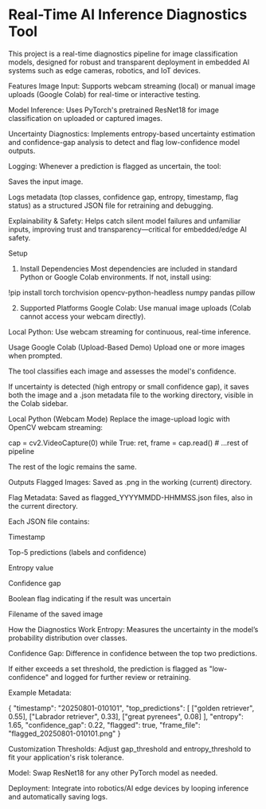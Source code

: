 # Real-Time AI Inference Diagnostics Tool
This project is a real-time diagnostics pipeline for image classification models, designed for robust and transparent deployment in embedded AI systems such as edge cameras, robotics, and IoT devices.

Features
Image Input:
Supports webcam streaming (local) or manual image uploads (Google Colab) for real-time or interactive testing.

Model Inference:
Uses PyTorch's pretrained ResNet18 for image classification on uploaded or captured images.

Uncertainty Diagnostics:
Implements entropy-based uncertainty estimation and confidence-gap analysis to detect and flag low-confidence model outputs.

Logging:
Whenever a prediction is flagged as uncertain, the tool:

Saves the input image.

Logs metadata (top classes, confidence gap, entropy, timestamp, flag status) as a structured JSON file for retraining and debugging.

Explainability & Safety:
Helps catch silent model failures and unfamiliar inputs, improving trust and transparency—critical for embedded/edge AI safety.

Setup
1. Install Dependencies
Most dependencies are included in standard Python or Google Colab environments. If not, install using:

!pip install torch torchvision opencv-python-headless numpy pandas pillow

2. Supported Platforms
Google Colab:
Use manual image uploads (Colab cannot access your webcam directly).

Local Python:
Use webcam streaming for continuous, real-time inference.

Usage
Google Colab (Upload-Based Demo)
Upload one or more images when prompted.

The tool classifies each image and assesses the model's confidence.

If uncertainty is detected (high entropy or small confidence gap), it saves both the image and a .json metadata file to the working directory, visible in the Colab sidebar.

Local Python (Webcam Mode)
Replace the image-upload logic with OpenCV webcam streaming:

cap = cv2.VideoCapture(0)
while True:
    ret, frame = cap.read()
    # ...rest of pipeline


The rest of the logic remains the same.

Outputs
Flagged Images: Saved as .png in the working (current) directory.

Flag Metadata: Saved as flagged_YYYYMMDD-HHMMSS.json files, also in the current directory.

Each JSON file contains:

Timestamp

Top-5 predictions (labels and confidence)

Entropy value

Confidence gap

Boolean flag indicating if the result was uncertain

Filename of the saved image

How the Diagnostics Work
Entropy: Measures the uncertainty in the model’s probability distribution over classes.

Confidence Gap: Difference in confidence between the top two predictions.

If either exceeds a set threshold, the prediction is flagged as "low-confidence" and logged for further review or retraining.

Example Metadata:

{
  "timestamp": "20250801-010101",
  "top_predictions": [
    ["golden retriever", 0.55],
    ["Labrador retriever", 0.33],
    ["great pyrenees", 0.08]
  ],
  "entropy": 1.65,
  "confidence_gap": 0.22,
  "flagged": true,
  "frame_file": "flagged_20250801-010101.png"
}

Customization
Thresholds: Adjust gap_threshold and entropy_threshold to fit your application's risk tolerance.

Model: Swap ResNet18 for any other PyTorch model as needed.

Deployment: Integrate into robotics/AI edge devices by looping inference and automatically saving logs.
